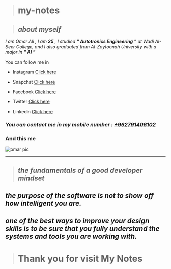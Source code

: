 ># my-notes

> ## **_about myself_**
_I am Omar Ali , I am **25** , I studied **" Autotronics Engineering "** at Wadi Al-Seer College, and I also graduated from Al-Zaytoonah University with a major in **" AI "**_ 


You can follow me in 
* Instagram  [Click here](https://www.instagram.com/omar_sa3ada/)

* Snapchat [Click here](https://www.snapchat.com/add/omar.alm7seery?share_id=Qs8v6lqiR_8&locale=en-US)

* Facebook [Click here](https://www.facebook.com/omaralm7seery)

* Twitter [Click here](https://mobile.twitter.com/alm7seery)

* Linkedin [Click here](https://www.linkedin.com/in/omar-ali-647218201/)

### _You can contact me in my mobile number : [+962791406102](+962791406102)_

### And this me  
![omar pic](https://avatars.githubusercontent.com/u/95769942?s=400&u=77f14ece60564888350de9259df46c8274bbc3f1&v=4)
 



_______________________________________________________________

> ## **_the fundamentals of a good developer mindset_**

## _the purpose of the software is not to show off how intelligent you are._

## _one of the best ways to improve your design skills is to be sure that you fully understand the systems and tools you are working with._


  ># **Thank you for visit My Notes**
